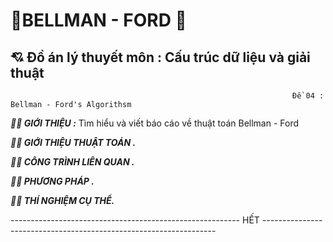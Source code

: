  #                                                                :revolving_hearts:BELLMAN - FORD :revolving_hearts:
 ##                                             💘 Đồ án lý thuyết môn : Cấu trúc dữ liệu và giải thuật
                                                                   Đề 04 : Bellman - Ford's Algorithsm  

**_:face_in_clouds:   GIỚI THIỆU :_**
Tìm hiểu   và viết báo cáo về thuật toán Bellman - Ford

**_:face_in_clouds:   GIỚI THIỆU THUẬT TOÁN ._**

**_:face_in_clouds:   CÔNG TRÌNH LIÊN QUAN ._**

**_:face_in_clouds:   PHƯƠNG PHÁP ._**

_**:face_in_clouds:   THÍ NGHIỆM CỤ THỂ.**_

--------------------------------------------------------- HẾT ------------------------------------------------------------------
 
    

